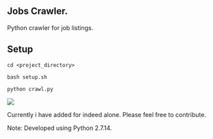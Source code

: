 ## Jobs Crawler.
Python crawler for job listings.


## Setup
`cd <project_directory>`

`bash setup.sh`

`python crawl.py`

![](http://g.recordit.co/gfAnNKeTjr.gif)

Currently i have added for indeed alone. Please feel free to contribute.

Note: Developed using Python 2.7.14.

